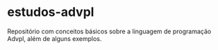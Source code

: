 # estudos-advpl

Repositório com conceitos básicos sobre a linguagem de programação Advpl, além de alguns exemplos.
